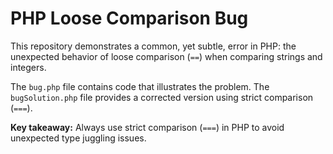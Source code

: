 # PHP Loose Comparison Bug

This repository demonstrates a common, yet subtle, error in PHP: the unexpected behavior of loose comparison (`==`) when comparing strings and integers.

The `bug.php` file contains code that illustrates the problem. The `bugSolution.php` file provides a corrected version using strict comparison (`===`).

**Key takeaway:** Always use strict comparison (`===`) in PHP to avoid unexpected type juggling issues.